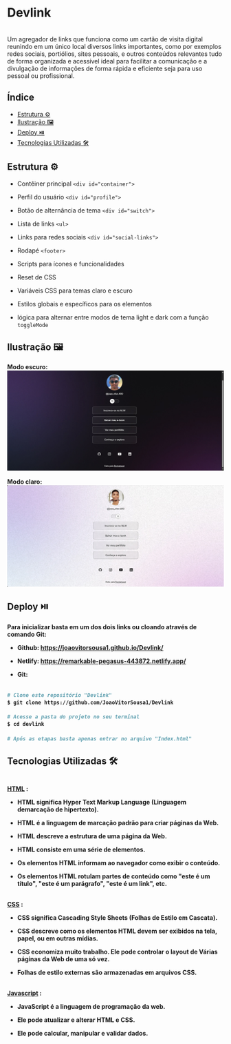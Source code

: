 <h1> Devlink </h1>
<br>Um agregador de links que funciona como um cartão de visita digital reunindo em um único local diversos links importantes,
como por exemplos redes sociais, portiólios, sites pessoais, e outros conteúdos relevantes tudo de forma organizada e acessível ideal para 
facilitar a comunicação e a divulgação de informações de forma rápida e eficiente seja para uso pessoal ou profissional.

## Índice 
- [Estrutura ⚙️](#estrutura)
- [Ilustração 🖼️](#ilustracao)
- [Deploy ⏯️](#deploy)
- [Tecnologias Utilizadas 🛠️](#tecnologias-utilizadas)

## Estrutura ⚙️ <a id="estrutura"></a>
- Contêiner principal `<div id="container">`

- Perfil do usuário `<div id="profile">`
- Botão de alternância de tema `<div id="switch">`
- Lista de links `<ul>`
- Links para redes sociais `<div id="social-links">`
- Rodapé `<footer>`
- Scripts para ícones e funcionalidades
- Reset de CSS
- Variáveis CSS para temas claro e escuro
- Estilos globais e específicos para os elementos
- lógica para alternar entre modos de tema light e dark com a função `toggleMode`

## Ilustração 🖼️ <a id="ilustracao"></a>
<b> Modo escuro:
<img src="./img/dark-mode.png">

<b>Modo claro:
<img src="./img/light-mode.png">

## Deploy ⏯️ <a id="deploy"></a>
Para inicializar basta em um dos dois links ou cloando através de comando Git:

- Github: https://joaovitorsousa1.github.io/Devlink/

- Netlify: https://remarkable-pegasus-443872.netlify.app/ 

- Git:
```bash

# Clone este repositório "Devlink"
$ git clone https://github.com/JoaoVitorSousa1/Devlink

# Acesse a pasta do projeto no seu terminal
$ cd devlink

# Após as etapas basta apenas entrar no arquivo "Index.html"
```

## Tecnologias Utilizadas 🛠️<a id="tecnologias-utilizadas"></a>
<br>[HTML](https://www.w3schools.com/html/) :
- HTML significa Hyper Text Markup Language (Linguagem demarcação de hipertexto).

- HTML é a linguagem de marcação padrão para criar páginas da Web.

- HTML descreve a estrutura de uma página da Web.

- HTML consiste em uma série de elementos.

- Os elementos HTML informam ao navegador como exibir o conteúdo.

- Os elementos HTML rotulam partes de conteúdo como "este é um título", "este é um parágrafo", "este é um link", etc.

<br>[CSS](https://www.w3schools.com/css/) :
- CSS significa Cascading Style Sheets (Folhas de Estilo em Cascata).

- CSS descreve como os elementos HTML devem ser exibidos na tela, papel, ou em outras mídias.

- CSS economiza muito trabalho. Ele pode controlar o layout de Várias páginas da Web de uma só vez.

- Folhas de estilo externas são armazenadas em arquivos CSS.

<br>[Javascript](https://www.w3schools.com/js/default.asp) :
- JavaScript é a linguagem de programação da web.

- Ele pode atualizar e alterar HTML e CSS.

- Ele pode calcular, manipular e validar dados.